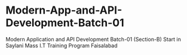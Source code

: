 # Modern-App-and-API-Development-Batch-01
Modern Application and API Development Batch-01 (Section-B) Start in Saylani Mass I.T Training Program Faisalabad
